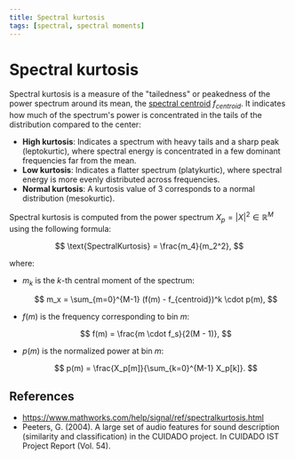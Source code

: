 ```yaml
---
title: Spectral kurtosis
tags: [spectral, spectral moments]
---
```


# Spectral kurtosis

Spectral kurtosis is a measure of the "tailedness" or peakedness of the power spectrum around its mean, the [spectral centroid](../spectral-centroid/) $f_{centroid}$. It indicates how much of the spectrum's power is concentrated in the tails of the distribution compared to the center:

- **High kurtosis**: Indicates a spectrum with heavy tails and a sharp peak (leptokurtic), where spectral energy is concentrated in a few dominant frequencies far from the mean.
- **Low kurtosis**: Indicates a flatter spectrum (platykurtic), where spectral energy is more evenly distributed across frequencies.
- **Normal kurtosis**: A kurtosis value of 3 corresponds to a normal distribution (mesokurtic).

Spectral kurtosis is computed from the power spectrum $X_p = |X|^2 \in \mathbb{R}^M$ using the following formula:

$$
\text{SpectralKurtosis} = \frac{m_4}{m_2^2},
$$

where:

- $m_k$ is the $k$-th central moment of the spectrum:

  $$
  m_x = \sum_{m=0}^{M-1} (f(m) - f_{centroid})^k \cdot p(m),
  $$

- $f(m)$ is the frequency corresponding to bin $m$:

  $$
  f(m) = \frac{m \cdot f_s}{2(M - 1)},
  $$

- $p(m)$ is the normalized power at bin $m$:

  $$
  p(m) = \frac{X_p[m]}{\sum_{k=0}^{M-1} X_p[k]}.
  $$

## References

- https://www.mathworks.com/help/signal/ref/spectralkurtosis.html
- Peeters, G. (2004). A large set of audio features for sound description (similarity and classification) in the CUIDADO project. In CUIDADO IST Project Report (Vol. 54).

